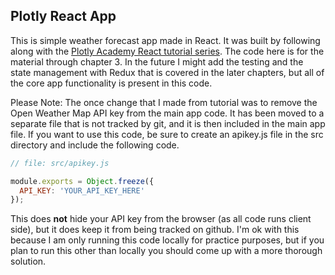 ## Plotly React App

This is simple weather forecast app made in React. It was built by following along with the [Plotly Academy React tutorial series](http://academy.plot.ly/#react). The code here is for the material through chapter 3. In the future I might add the testing and the state management with Redux that is covered in the later chapters, but all of the core app functionality is present in this code.

Please Note: The once change that I made from tutorial was to remove the Open Weather Map API key from the main app code. It has been moved to a separate file that is not tracked by git, and it is then included in the main app file. If you want to use this code, be sure to create an apikey.js file in the src directory and include the following code.

```javascript
// file: src/apikey.js

module.exports = Object.freeze({
  API_KEY: 'YOUR_API_KEY_HERE'
});
```

This does **not** hide your API key from the browser (as all code runs client side), but it does keep it from being tracked on github. I'm ok with this because I am only running this code locally for practice purposes, but if you plan to run this other than locally you should come up with a more thorough solution.

